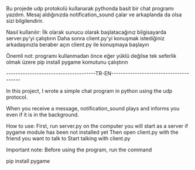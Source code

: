 Bu projede udp protokolü kullanarak pythonda basit bir chat programı yazdım.
Mesaj aldığınızda notification_sound çalar ve arkaplanda da olsa sizi bilgilendirir.

Nasıl kullanılır:
İlk olarak sunucu olarak başlatacağınız bilgisayarda server.py'yi çalıştırın
Daha sonra client.py'yi konuşmak istediğiniz arkadaşınızla beraber açın
client.py ile konuşmaya başlayın

Önemli not:
programı kullanmadan önce eğer yüklü değilse tek seferlik olmak üzere
pip install pygame
komutunu çalıştırın

--------------------------------------TR-EN---------------------------------------

In this project, I wrote a simple chat program in python using the udp protocol.

When you receive a message, notification_sound plays and informs you even if it is in the background.

How to use:
First, run server.py on the computer you will start as a server if pygame module has been not installed yet
Then open client.py with the friend you want to talk to
Start talking with client.py

Important note:
Before using the program, run the command

pip install pygame

